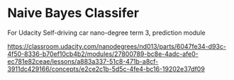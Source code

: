 # Naive Bayes Classifer
For Udacity Self-driving car nano-degree term 3, prediction module

https://classroom.udacity.com/nanodegrees/nd013/parts/6047fe34-d93c-4f50-8336-b70ef10cb4b2/modules/27800789-bc8e-4adc-afe0-ec781e82ceae/lessons/a883a337-51c8-471b-a8cf-3911dc429166/concepts/e2ce2c1b-5d5c-4fe4-bc16-19202e37df09
